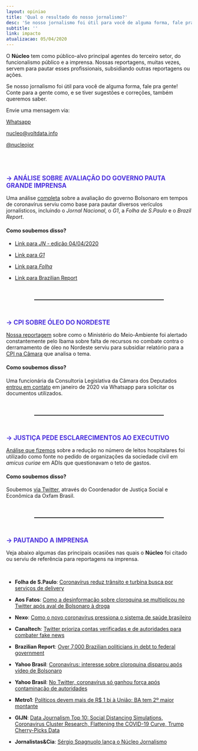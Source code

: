 ```yaml
---
layout: opiniao
title: 'Qual o resultado do nosso jornalismo?'
desc: 'Se nosso jornalismo foi útil para você de alguma forma, fale pra gente!'
subtitle: ''
link: impacto
atualizacao: 05/04/2020
---
```


<style>
h2{text-transform:uppercase;font-size:1.2em;margin-bottom:15px;color:#4b31dd}
h4{margin-top:20px;}
.highlight{max-width:300px;text-transform:uppercase}
hr{margin: 50px 15%;border-bottom:1px dotted #212529}
</style>


O **Núcleo** tem como público-alvo principal agentes do terceiro setor, do funcionalismo público e a imprensa. Nossas reportagens, muitas vezes, servem para pautar esses profissionais, subsidiando outras reportagens ou ações.

Se nosso jornalismo foi útil para você de alguma forma, fale pra gente! Conte para a gente como, e se tiver sugestões e correções, também queremos saber.

Envie uma mensagem via:

<i class="fab fa-whatsapp fa-lg"></i> [Whatsapp](https://wa.me/5511934441844)

<i class="far fa-envelope fa-lg"></i> [nucleo@voltdata.info](mailto:nucleo@voltdata.info)

<i class="fab fa-twitter fa-lg"></i> [@nucleojor](https://twitter.com/nucleojor)

<br>
<br>

## &#8594; Análise sobre avaliação do governo pauta grande imprensa

Uma análise [completa](https://nucleo.jor.br/pesquisas/2020-04-01-popularidade-bolsonaro-lideres-coronavirus) sobre a avaliação do governo Bolsonaro em tempos de coronavírus serviu como base para pautar diversos verículos jornalísticos, incluindo o *Jornal Nacional*, o *G1*, a *Folha de S.Paulo* e o *Brazil Report*.

#### Como soubemos disso?

- [Link para *JN* - edição 04/04/2020](https://globoplay.globo.com/v/8458466/programa/?s=33m15s)

- [Link para *G1*](https://g1.globo.com/politica/noticia/2020/04/04/ao-contrario-de-outros-paises-governos-de-brasil-e-mexico-perdem-popularidade-na-crise-do-coronavirus.ghtml)

- [Link para *Folha*](https://www1.folha.uol.com.br/colunas/monicabergamo/2020/04/bolsonaro-e-unico-lider-do-mundo-a-perder-popularidade-em-crise-de-coronavirus-mostram-pesquisas.shtml)

- [Link para Brazilian Report](https://brazilian.report/latin-america/2020/03/24/amlo-bolsonaro-feel-the-limits-of-personalized-politics/)

<hr>


## &#8594; CPI sobre Óleo do Nordeste

[Nossa reportagem](https://nucleo.jor.br/ecossistema/2020-01-11-ibama-alertas-ministerio-documentos) sobre como o Ministério do Meio-Ambiente foi alertado constantemente pelo Ibama sobre falta de recursos no combate contra o derramamento de óleo no Nordeste serviu para subsidiar relatório para a [CPI na Câmara](https://www2.camara.leg.br/atividade-legislativa/comissoes/comissoes-temporarias/externas/56a-legislatura/derramamento-de-oleo-no-nordeste) que analisa o tema.

#### Como soubemos disso?
Uma funcionária da Consultoria Legislativa da Câmara dos Deputados [entrou em contato](https://twitter.com/sergiospagnuolo/status/1217508811646390272) em janeiro de 2020 via Whatsapp para solicitar os documentos utilizados.

<hr>

## &#8594; Justiça pede esclarecimentos ao Executivo

[Análise que fizemos](https://nucleo.jor.br/pol%C3%ADticas%20p%C3%BAblicas/2020-03-12-coronavirus-capacidade-hospitalar-brasil) sobre a redução no número de leitos hospitalares foi utilizado como fonte no pedido de organizações da sociedade civil em _amicus curiae_ em ADIs que questionavam o teto de gastos.

#### Como soubemos disso?
Soubemos [via Twitter](https://twitter.com/jnascim/status/1241406993044209672), através do Coordenador de Justiça Social e Econômica da Oxfam Brasil.


<hr>

## &#8594; Pautando a imprensa

Veja abaixo algumas das principais ocasiões nas quais o **Núcleo** foi citado ou serviu de referência para reportagens na imprensa.

<br>


* __Folha de S.Paulo__: [Coronavírus reduz trânsito e turbina busca por serviços de delivery](https://www1.folha.uol.com.br/cotidiano/2020/03/coronavirus-reduz-transito-e-turbina-busca-por-servicos-de-delivery.shtml)

*  __Aos Fatos__: [Como a desinformação sobre cloroquina se multiplicou no Twitter após aval de Bolsonaro à droga](https://aosfatos.org/noticias/como-desinformacao-sobre-cloroquina-se-multiplicou-no-twitter-apos-aval-de-bolsonaro-droga/)

*  __Nexo__: [Como o novo coronavírus pressiona o sistema de saúde brasileiro](https://www.nexojornal.com.br/expresso/2020/03/12/Como-o-novo-coronav%C3%ADrus-pressiona-o-sistema-de-sa%C3%BAde-brasileiro)

*  __Canaltech__: [Twitter prioriza contas verificadas e de autoridades para combater fake news](https://canaltech.com.br/redes-sociais/twitter-prioriza-perfis-verificados-e-autoridades-fake-news-coronavirus-162194/)

*  __Brazilian Report__: [Over 7,000 Brazilian politicians in debt to federal government](https://brazilian.report/power/2020/01/28/brazilian-politicians-debt-federal-government/)

*  __Yahoo Brasil__: [Coronavírus: interesse sobre cloroquina disparou após vídeo de Bolsonaro](https://br.noticias.yahoo.com/coronavirus-interesse-sobre-cloroquina-disparou-apos-video-de-bolsonaro-220342444.html)

*  __Yahoo Brasil__: [No Twitter, coronavírus só ganhou força após contaminação de autoridades](https://br.noticias.yahoo.com/no-twitter-coronavirus-so-ganhou-forca-apos-contaminacao-de-autoridades-022439916.html)

*  __Metro1__: [Políticos devem mais de R$ 1 bi à União; BA tem 2º maior montante](https://www.metro1.com.br/noticias/politica/86520,politicos-devem-mais-de-r-1-bi-a-uniao-ba-tem-2o-maior-montante)

*  __GIJN__: [Data Journalism Top 10: Social Distancing Simulations, Coronavirus Cluster Research, Flattening the COVID-19 Curve, Trump Cherry-Picks Data](https://gijn.org/2020/03/19/data-journalism-top-10-social-distancing-simulations-coronavirus-cluster-research-flattening-the-covid-19-curve-trump-cherry-picks-data/)

*  __Jornalistas&Cia__: [Sérgio Spagnuolo lança o Núcleo Jornalismo](http://www.jornalistasecia.com.br/edicoes/jornalistasecia1238mp08.pdf)
